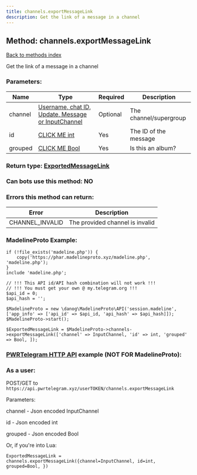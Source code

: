 ```yaml
---
title: channels.exportMessageLink
description: Get the link of a message in a channel
---
```

## Method: channels.exportMessageLink  
[Back to methods index](index.md)


Get the link of a message in a channel

### Parameters:

| Name     |    Type       | Required | Description |
|----------|---------------|----------|-------------|
|channel|[Username, chat ID, Update, Message or InputChannel](../types/InputChannel.md) | Optional|The channel/supergroup|
|id|[CLICK ME int](../types/int.md) | Yes|The ID of the message|
|grouped|[CLICK ME Bool](../types/Bool.md) | Yes|Is this an album?|


### Return type: [ExportedMessageLink](../types/ExportedMessageLink.md)

### Can bots use this method: **NO**


### Errors this method can return:

| Error    | Description   |
|----------|---------------|
|CHANNEL_INVALID|The provided channel is invalid|


### MadelineProto Example:


```
if (!file_exists('madeline.php')) {
    copy('https://phar.madelineproto.xyz/madeline.php', 'madeline.php');
}
include 'madeline.php';

// !!! This API id/API hash combination will not work !!!
// !!! You must get your own @ my.telegram.org !!!
$api_id = 0;
$api_hash = '';

$MadelineProto = new \danog\MadelineProto\API('session.madeline', ['app_info' => ['api_id' => $api_id, 'api_hash' => $api_hash]]);
$MadelineProto->start();

$ExportedMessageLink = $MadelineProto->channels->exportMessageLink(['channel' => InputChannel, 'id' => int, 'grouped' => Bool, ]);
```

### [PWRTelegram HTTP API](https://pwrtelegram.xyz) example (NOT FOR MadelineProto):



### As a user:

POST/GET to `https://api.pwrtelegram.xyz/userTOKEN/channels.exportMessageLink`

Parameters:

channel - Json encoded InputChannel

id - Json encoded int

grouped - Json encoded Bool




Or, if you're into Lua:

```
ExportedMessageLink = channels.exportMessageLink({channel=InputChannel, id=int, grouped=Bool, })
```

